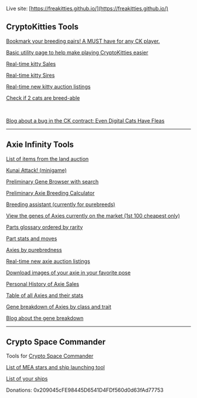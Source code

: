 

Live site: [https://freakitties.github.io/](https://freakitties.github.io/)


## CryptoKitties Tools

[Bookmark your breeding pairs! A MUST have for any CK player.](/breeding.html)

[Basic utility page to help make playing CryptoKitties easier](/w3.html)

[Real-time kitty Sales](/auctions/auctions.html)

[Real-time kitty Sires](/sires/sires.html)

[Real-time new kitty auction listings](/newauctions/newauctions.html)

<!-- [Beta: Recessive Search!!! (Your account only)](/ck/mysearch.html)-->

[Check if 2 cats are breed-able](/ck/breedable.html)

&nbsp;

[Blog about a bug in the CK contract: Even Digital Cats Have Fleas](https://medium.com/@freakitties/even-digital-cats-have-fleas-bugs-2ca54c018722)

---


## Axie Infinity Tools
<!-- [Adopt an Axie!](https://axieinfinity.com/adopt-axies?r=CHl5UkYrgttjndv97yqxcY_6dnY) -->

[List of items from the land auction](/axie/land/items.html)

[Kunai Attack! (minigame)](/axie/pixi/kunaiattack.html)

[Preliminary Gene Browser with search](/axie/jeans.html)

[Preliminary Axie Breeding Calculator ](/axie/calc.html)

[Breeding assistant (currently for purebreeds)](breedAssist.html)

[View the genes of Axies currently on the market (1st 100 cheapest only)](/axie/geneMarket.html)

[Parts glossary ordered by rarity](/axie/traits.html)

[Part stats and moves](/axie/traitstats.html)

[Axies by purebredness](/axie/top.html)

[Real-time new axie auction listings](/axie/newaxieauctions.html)

[Download images of your axie in your favorite pose](/axie/pixi/images.html)

[Personal History of Axie Sales](/axie/myauctions.html)

[Table of all Axies and their stats](/axie/stats.html)

[Gene breakdown of Axies by class and trait](/axie/genes.html)


[Blog about the gene breakdown](/axie/blog/2018-04-05_Sequencing-the-Axie-Genome-572f147c45d9.html)


---


## Crypto Space Commander

Tools for [Crypto Space Commander](https://www.csc-game.com/enlist/q7NrOrEP7)

[List of MEA stars and ship launching tool](/csc/stars.html)

[List of your ships](/csc/ships.html)




Donations: 0x209045cFE98445D6541D4FDf560d0d63fAd77753


